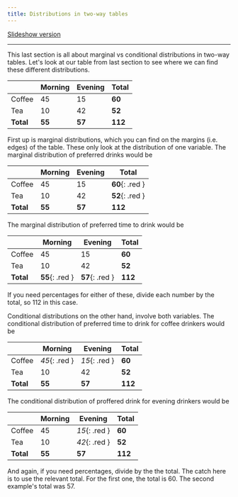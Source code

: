 ```yaml
---
title: Distributions in two-way tables
---
```


[Slideshow version](https://1drv.ms/p/c/c4097c61e06a2b97/EdhOpBYVUghJm8eHuyJuihYBSM7LAHQmNmAej6b2L-lCtQ?e=NbV1WA)

---

This last section is all about marginal vs conditional distributions in two-way tables. Let's look at our table from last section to see where we can find these different distributions.

|           | Morning | Evening | Total   |
| --------- | ------- | ------- | ------- |
| Coffee    | 45      | 15      | **60**  |
| Tea       | 10      | 42      | **52**  |
| **Total** | **55**  | **57**  | **112** |

First up is marginal distributions, which you can find on the margins (i.e. edges) of the table. These only look at the distribution of one variable. The marginal distribution of preferred drinks would be

|           | Morning | Evening | Total           |
| --------- | ------- | ------- | --------------- |
| Coffee    | 45      | 15      | **60**{: .red } |
| Tea       | 10      | 42      | **52**{: .red } |
| **Total** | **55**  | **57**  | **112**         |

The marginal distribution of preferred time to drink would be

|           | Morning         | Evening         | Total   |
| --------- | --------------- | --------------- | ------- |
| Coffee    | 45              | 15              | **60**  |
| Tea       | 10              | 42              | **52**  |
| **Total** | **55**{: .red } | **57**{: .red } | **112** |

If you need percentages for either of these, divide each number by the total, so 112 in this case.

Conditional distributions on the other hand, involve both variables. The conditional distribution of preferred time to drink for coffee drinkers would be

|           | Morning       | Evening       | Total   |
| --------- | ------------- | ------------- | ------- |
| Coffee    | *45*{: .red } | *15*{: .red } | **60**  |
| Tea       | 10            | 42            | **52**  |
| **Total** | **55**        | **57**        | **112** |

The conditional distribution of proffered drink for evening drinkers would be

|           | Morning | Evening       | Total   |
| --------- | ------- | ------------- | ------- |
| Coffee    | 45      | *15*{: .red } | **60**  |
| Tea       | 10      | *42*{: .red } | **52**  |
| **Total** | **55**  | **57**        | **112** |

And again, if you need percentages, divide by the the total. The catch here is to use the relevant total. For the first one, the total is 60. The second example's total was 57.
